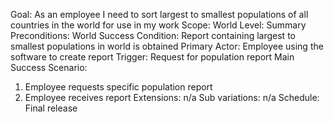 Goal: As an employee I need to sort largest to smallest populations of all countries in the world for use in my work
Scope: World
Level: Summary
Preconditions: World
Success Condition: Report containing largest to smallest populations in world is obtained
Primary Actor: Employee using the software to create report
Trigger: Request for population report
Main Success Scenario:
1. Employee requests specific population report
2. Employee receives report
Extensions: n/a
Sub variations: n/a
Schedule: Final release
